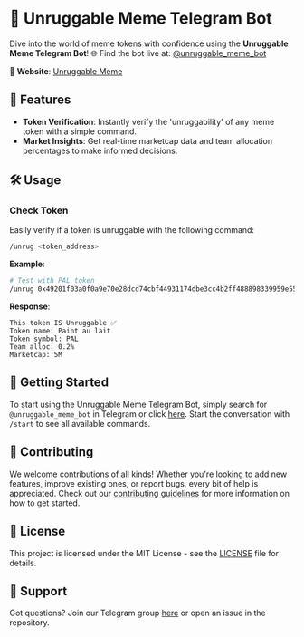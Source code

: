 # 🚫 Unruggable Meme Telegram Bot

Dive into the world of meme tokens with confidence using the **Unruggable Meme Telegram Bot**! 🌐 Find the bot live at: [@unruggable_meme_bot](https://t.me/unruggable_meme_bot)

🔗 **Website**: [Unruggable Meme](https://unruggable.meme/)

## 🌟 Features

- **Token Verification**: Instantly verify the 'unruggability' of any meme token with a simple command.
- **Market Insights**: Get real-time marketcap data and team allocation percentages to make informed decisions.

## 🛠 Usage

### Check Token

Easily verify if a token is unruggable with the following command:

```bash
/unrug <token_address>
```

**Example**:

```bash
# Test with PAL token
/unrug 0x49201f03a0f0a9e70e28dcd74cbf44931174dbe3cc4b2ff488898339959e559
```

**Response**:

```plaintext
This token IS Unruggable ✅
Token name: Paint au lait
Token symbol: PAL
Team alloc: 0.2%
Marketcap: 5M
```

## 🚀 Getting Started

To start using the Unruggable Meme Telegram Bot, simply search for `@unruggable_meme_bot` in Telegram or click [here](https://t.me/unruggable_meme_bot). Start the conversation with `/start` to see all available commands.

## 🤝 Contributing

We welcome contributions of all kinds! Whether you're looking to add new features, improve existing ones, or report bugs, every bit of help is appreciated. Check out our [contributing guidelines](CONTRIBUTING.md) for more information on how to get started.

## 📝 License

This project is licensed under the MIT License - see the [LICENSE](LICENSE.md) file for details.

## 💬 Support

Got questions? Join our Telegram group [here](https://t.me/UnruggableMeme) or open an issue in the repository.
